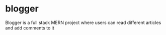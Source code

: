 # blogger
Blogger is a full stack MERN project where users can read different articles and add comments to it
